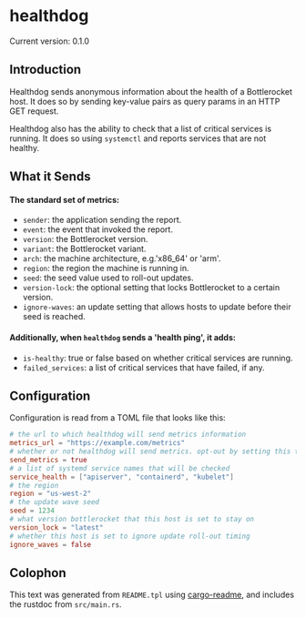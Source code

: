 # healthdog

Current version: 0.1.0

## Introduction

Healthdog sends anonymous information about the health of a Bottlerocket host.
It does so by sending key-value pairs as query params in an HTTP GET request.

Healthdog also has the ability to check that a list of critical services is running.
It does so using `systemctl` and reports services that are not healthy.

## What it Sends

#### The standard set of metrics:

* `sender`: the application sending the report.
* `event`: the event that invoked the report.
* `version`: the Bottlerocket version.
* `variant`: the Bottlerocket variant.
* `arch`: the machine architecture, e.g.'x86_64' or 'arm'.
* `region`: the region the machine is running in.
* `seed`: the seed value used to roll-out updates.
* `version-lock`: the optional setting that locks Bottlerocket to a certain version.
* `ignore-waves`: an update setting that allows hosts to update before their seed is reached.

#### Additionally, when `healthdog` sends a 'health ping', it adds:

* `is-healthy`: true or false based on whether critical services are running.
* `failed_services`: a list of critical services that have failed, if any.

## Configuration

Configuration is read from a TOML file that looks like this:

```toml
# the url to which healthdog will send metrics information
metrics_url = "https://example.com/metrics"
# whether or not healthdog will send metrics. opt-out by setting this to false
send_metrics = true
# a list of systemd service names that will be checked
service_health = ["apiserver", "containerd", "kubelet"]
# the region
region = "us-west-2"
# the update wave seed
seed = 1234
# what version bottlerocket that this host is set to stay on
version_lock = "latest"
# whether this host is set to ignore update roll-out timing
ignore_waves = false
```

## Colophon

This text was generated from `README.tpl` using [cargo-readme](https://crates.io/crates/cargo-readme), and includes the rustdoc from `src/main.rs`.
